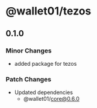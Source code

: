 # @wallet01/tezos

## 0.1.0

### Minor Changes

- added package for tezos

### Patch Changes

- Updated dependencies
  - @wallet01/core@0.6.0
